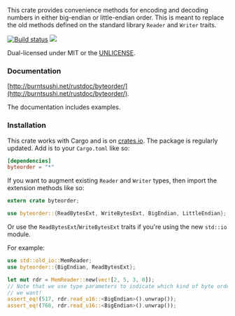 This crate provides convenience methods for encoding and decoding numbers in
either big-endian or little-endian order. This is meant to replace the old
methods defined on the standard library `Reader` and `Writer` traits.

[![Build status](https://api.travis-ci.org/BurntSushi/byteorder.png)](https://travis-ci.org/BurntSushi/byteorder)
[![](http://meritbadge.herokuapp.com/byteorder)](https://crates.io/crates/byteorder)

Dual-licensed under MIT or the [UNLICENSE](http://unlicense.org).


### Documentation

[http://burntsushi.net/rustdoc/byteorder/](http://burntsushi.net/rustdoc/byteorder/).

The documentation includes examples.


### Installation

This crate works with Cargo and is on
[crates.io](https://crates.io/crates/byteorder). The package is regularly
updated.  Add is to your `Cargo.toml` like so:

```toml
[dependencies]
byteorder = "*"
```

If you want to augment existing `Reader` and `Writer` types, then import the
extension methods like so:

```rust
extern crate byteorder;

use byteorder::{ReadBytesExt, WriteBytesExt, BigEndian, LittleEndian};
```

Or use the `ReadBytesExt`/`WriteBytesExt` traits if you're using the new
`std::io` module.

For example:

```rust
use std::old_io::MemReader;
use byteorder::{BigEndian, ReadBytesExt};

let mut rdr = MemReader::new(vec![2, 5, 3, 0]);
// Note that we use type parameters to indicate which kind of byte order
// we want!
assert_eq!(517, rdr.read_u16::<BigEndian>().unwrap());
assert_eq!(768, rdr.read_u16::<BigEndian>().unwrap());
```

